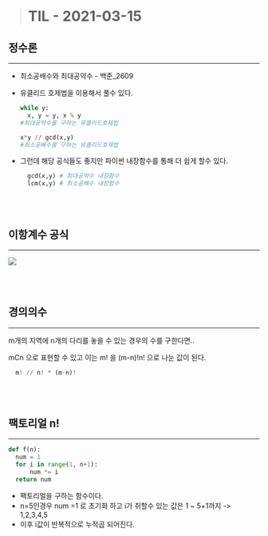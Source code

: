 > # TIL - 2021-03-15

## 정수론
<hr/>

- 최소공배수와 최대공약수 - 백준_2609
- 유클리드 호제법을 이용해서 풀수 있다.

  ```python
  while y:
    x, y = y, x % y 
  #최대공약수를 구하는 유클리드호제법
  ```
  ```python
  x*y // gcd(x,y)
  #최소공배수를 구하는 유클리드호제법
  ```

- 그런데 해당 공식들도 좋지만 파이썬 내장함수를 통해 더 쉽게 할수 있다.
  ```python
    gcd(x,y) # 최대공약수 내장함수
    lcm(x,y) # 최소공배수 내장함수
    ```
<br/><br/>
## 이항계수 공식
<hr/>
<img src="https://blog.kakaocdn.net/dn/egIPoh/btqC8Ibc9YF/GF4MN555L4fFSoI6HIWBE1/img.png" width=""></img>


<br/><br/>

## 경의의수
<hr/>
m개의 지역에 n개의 다리를 놓을 수 있는 경우의 수를 구한다면..

mCn 으로 표현할 수 있고 이는 m! 을 (m-n)!n! 으로 나눈 값이 된다.

```python
  m! // n! * (m-n)!
```

<br/><br/>

## 팩토리얼 n!
<hr/>

  ```python
  def f(n):
    num = 1
    for i in range(1, n+1):
        num *= i
    return num
  ```

  - 팩토리얼을 구하는 함수이다.
  - n=5인경우 num =1 로 초기화 하고 i가 취할수 있는 값은 1 ~ 5+1까지 -> 1,2,3,4,5
  - 이후 i값이 반복적으로 누적곱 되어진다.